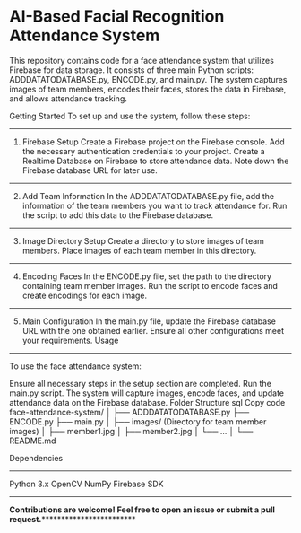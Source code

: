 # AI-Based Facial Recognition Attendance System


This repository contains code for a face attendance system that utilizes Firebase for data storage. It consists of three main Python scripts: ADDDATATODATABASE.py, ENCODE.py, and main.py. The system captures images of team members, encodes their faces, stores the data in Firebase, and allows attendance tracking.

Getting Started
To set up and use the system, follow these steps:
**************************************************
1. Firebase Setup
Create a Firebase project on the Firebase console.
Add the necessary authentication credentials to your project.
Create a Realtime Database on Firebase to store attendance data.
Note down the Firebase database URL for later use.
************************************************************************************************************************************************************************
2. Add Team Information
In the ADDDATATODATABASE.py file, add the information of the team members you want to track attendance for.
Run the script to add this data to the Firebase database.
************************************************************************************************************************************************************************
3. Image Directory Setup
Create a directory to store images of team members.
Place images of each team member in this directory.
************************************************************************************************************************************************************************
4. Encoding Faces
In the ENCODE.py file, set the path to the directory containing team member images.
Run the script to encode faces and create encodings for each image.
************************************************************************************************************************************************************************
5. Main Configuration
In the main.py file, update the Firebase database URL with the one obtained earlier.
Ensure all other configurations meet your requirements.
Usage
************************************************************************************************************************************************************************
To use the face attendance system:

Ensure all necessary steps in the setup section are completed.
Run the main.py script.
The system will capture images, encode faces, and update attendance data on the Firebase database.
Folder Structure
sql
Copy code
face-attendance-system/
│
├── ADDDATATODATABASE.py
├── ENCODE.py
├── main.py
│
├── images/ (Directory for team member images)
│   ├── member1.jpg
│   ├── member2.jpg
│   └── ...
│
└── README.md

Dependencies
************
Python 3.x
OpenCV
NumPy
Firebase SDK
*************

****************************************************Contributions are welcome! Feel free to open an issue or submit a pull request.****************************************************************************
